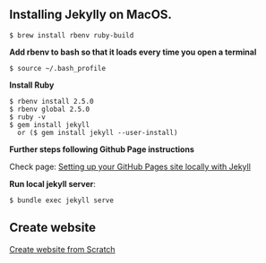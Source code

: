 ## Installing Jekylly on MacOS.

`$ brew install rbenv ruby-build`

**Add rbenv to bash so that it loads every time you open a terminal** 

```$ echo 'if which rbenv > /dev/null; then eval "$(rbenv init -)"; fi' >> ~/.bash_profile
$ source ~/.bash_profile
```
**Install Ruby**
```
$ rbenv install 2.5.0
$ rbenv global 2.5.0
$ ruby -v
$ gem install jekyll
  or ($ gem install jekyll --user-install)
```
**Further steps following Github Page instructions**

Check page: [Setting up your GitHub Pages site locally with Jekyll](https://help.github.com/articles/setting-up-your-github-pages-site-locally-with-jekyll/)

**Run local jekyll server**:

`$ bundle exec jekyll serve`

## Create website
[Create website from Scratch](https://medium.com/@robcobbable/make-a-resume-website-from-scratch-991845147ec)
